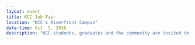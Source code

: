 ```yaml
---
layout: event
title: KCC Job Fair
location: "KCC's Riverfront Campus"
date-time: Oct. 5, 2016
description: "KCC students, graduates and the community are invited to meet employers and apply for local and regional job opportunties. Professional dress is encouraged."
---
```


